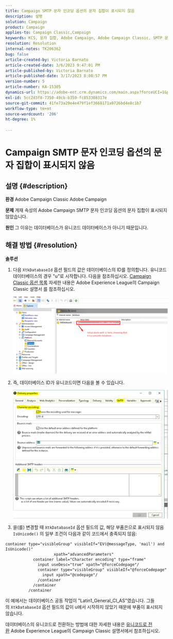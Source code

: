 ```yaml
---
title: Campaign SMTP 문자 인코딩 옵션의 문자 집합이 표시되지 않음
description: 설명
solution: Campaign
product: Campaign
applies-to: Campaign Classic,Campaign
keywords: KCS, 문자 집합, Adobe Campaign, Adobe Campaign Classic, SMTP 문자 인코딩 옵션이 표시되지 않음, XtkDatabaseId 변수
resolution: Resolution
internal-notes: TK206362
bug: false
article-created-by: Victoria Barnato
article-created-date: 3/6/2023 9:47:01 PM
article-published-by: Victoria Barnato
article-published-date: 3/17/2023 8:08:57 PM
version-number: 5
article-number: KA-15305
dynamics-url: https://adobe-ent.crm.dynamics.com/main.aspx?forceUCI=1&pagetype=entityrecord&etn=knowledgearticle&id=0082eb6b-68bc-ed11-83ff-6045bd006a22
exl-id: 5cc2d3f8-7350-49cb-b359-fc853308317e
source-git-commit: 41fe73a29e4e479f1ef3668171a9726bd4e8c1b7
workflow-type: tm+mt
source-wordcount: '206'
ht-degree: 1%

---
```


# Campaign SMTP 문자 인코딩 옵션의 문자 집합이 표시되지 않음

## 설명 {#description}


<b>환경</b>
Adobe Campaign Classic Adobe Campaign

<b>문제</b>
게재 속성의 Adobe Campaign SMTP 문자 인코딩 옵션의 문자 집합이 표시되지 않았습니다.

<b>원인</b>
그 이유는 데이터베이스가 유니코드 데이터베이스가 아니기 때문입니다.


## 해결 방법 {#resolution}


<b>솔루션</b>

1. 다음 `XtkDatabaseId` 옵션 필드의 값은 데이터베이스의 ID를 정의합니다. 유니코드 데이터베이스의 경우 &quot;u&quot;로 시작합니다. 다음을 참조하십시오. [Campaign Classic 옵션 목록](https://experienceleague.adobe.com/docs/campaign-classic/using/installing-campaign-classic/appendices/configuring-campaign-options.html) 자세한 내용은 Adobe Experience League의 Campaign Classic 설명서 를 참조하십시오.



   ![](assets/bf1b2c42-ffc4-ed11-83ff-6045bd0065f9.png)
2. 즉, 데이터베이스 ID가 유니코드이면 다음을 볼 수 있습니다.

   ![](assets/a09fa8de-fdc4-ed11-83ff-6045bd0065f9.png)
3. 을(를) 변경할 때 `XtkDatabaseId` 옵션 필드의 값, 해당 부품은으로 표시되지 않음 `IsUnicode()` 의 일부 조건이 다음과 같이 코드에서 충족되지 않음:



```
container type="visibleGroup" visibleIf="EV(@messageType, 'mail') and IsUnicode()"
                     xpath="advancedParameters"
            container label="Character encoding" type="frame"
              input useDesc="true" xpath="@forceCodepage"/
              container type="visibleGroup" visibleIf="@forceCodepage"
                input xpath="@codepage"/
              /container
            /container
          /container
```




이 예에서는 데이터베이스 공동 작업이 &quot;Latin1_General_CI_AS&quot;였습니다. 그들의 `XtkDatabaseId` 옵션 필드의 값이 u에서 시작하지 않았기 때문에 부품이 표시되지 않습니다.

데이터베이스의 유니코드로 전환하는 방법에 대한 자세한 내용은 [유니코드로 전환](https://experienceleague.adobe.com/docs/campaign-classic/using/monitoring-campaign-classic/updating-adobe-campaign/switching-to-unicode.html) Adobe Experience League의 Campaign Classic 설명서에서 참조하십시오.
